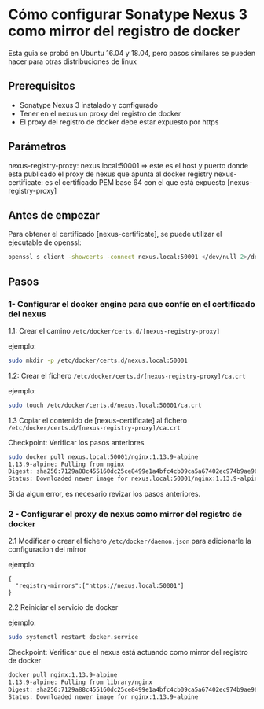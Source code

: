 # Cómo configurar Sonatype Nexus 3 como mirror del registro de docker

Esta guia se probó en Ubuntu 16.04 y 18.04, pero pasos similares se pueden hacer para otras distribuciones de linux

## Prerequisitos

- Sonatype Nexus 3 instalado y configurado
- Tener en el nexus un proxy del registro de docker
- El proxy del registro de docker debe estar expuesto por https

## Parámetros

nexus-registry-proxy: nexus.local:50001 => este es el host y puerto donde esta publicado el proxy de nexus que apunta al docker registry
nexus-certificate: es el certificado PEM base 64 con el que está expuesto [nexus-registry-proxy]

## Antes de empezar

Para obtener el certificado [nexus-certificate], se puede utilizar el ejecutable de openssl:

```bash
openssl s_client -showcerts -connect nexus.local:50001 </dev/null 2>/dev/null|openssl x509 -outform PEM > nexus-certificate.crt
```

## Pasos

### 1- Configurar el docker engine para que confíe en el certificado del nexus

1.1: Crear el camino `/etc/docker/certs.d/[nexus-registry-proxy]`

ejemplo:

```bash
sudo mkdir -p /etc/docker/certs.d/nexus.local:50001
```

1.2: Crear el fichero `/etc/docker/certs.d/[nexus-registry-proxy]/ca.crt`

ejemplo:

```bash
sudo touch /etc/docker/certs.d/nexus.local:50001/ca.crt
```

1.3 Copiar el contenido de [nexus-certificate] al fichero `/etc/docker/certs.d/[nexus-registry-proxy]/ca.crt`

Checkpoint: Verificar los pasos anteriores

```bash
sudo docker pull nexus.local:50001/nginx:1.13.9-alpine
1.13.9-alpine: Pulling from nginx
Digest: sha256:7129a88c455160dc25ce8499e1a4bfc4cb09ca5a67402ec974b9ae96bf2d94d0
Status: Downloaded newer image for nexus.local:50001/nginx:1.13.9-alpine
```

Si da algun error, es necesario revizar los pasos anteriores.

### 2 - Configurar el proxy de nexus como mirror del registro de docker

2.1 Modificar o crear el fichero `/etc/docker/daemon.json` para adicionarle la configuracion del mirror

ejemplo:

```file
{
  "registry-mirrors":["https://nexus.local:50001"]
}
```

2.2 Reiniciar el servicio de docker

ejemplo:

```bash
sudo systemctl restart docker.service
```

Checkpoint: Verificar que el nexus está actuando como mirror del registro de docker

```bash
docker pull nginx:1.13.9-alpine
1.13.9-alpine: Pulling from library/nginx
Digest: sha256:7129a88c455160dc25ce8499e1a4bfc4cb09ca5a67402ec974b9ae96bf2d94d0
Status: Downloaded newer image for nginx:1.13.9-alpine
```
